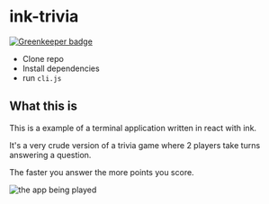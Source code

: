 # ink-trivia

[![Greenkeeper badge](https://badges.greenkeeper.io/ndelangen/ink-trivia.svg)](https://greenkeeper.io/)

- Clone repo
- Install dependencies
- run `cli.js`

## What this is

This is a example of a terminal application written in react with ink.

It's a very crude version of a trivia game where 2 players take turns answering a question.

The faster you answer the more points you score.

<img src="https://files-946a13ak2.now.sh/" alt="the app being played" />
